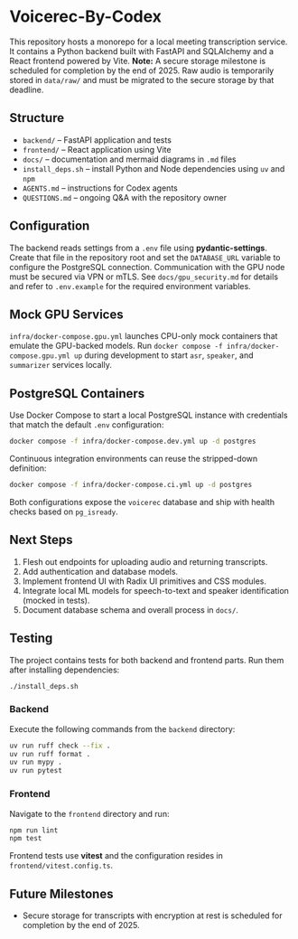 # Voicerec-By-Codex

This repository hosts a monorepo for a local meeting transcription service. It contains a Python backend built with FastAPI and SQLAlchemy and a React frontend powered by Vite.
**Note:** A secure storage milestone is scheduled for completion by the end of 2025. Raw audio is temporarily stored in `data/raw/` and must be migrated to the secure storage by that deadline.

## Structure
- `backend/` – FastAPI application and tests
- `frontend/` – React application using Vite
- `docs/` – documentation and mermaid diagrams in `.md` files
- `install_deps.sh` – install Python and Node dependencies using `uv` and `npm`
- `AGENTS.md` – instructions for Codex agents
- `QUESTIONS.md` – ongoing Q&A with the repository owner

## Configuration
The backend reads settings from a `.env` file using **pydantic-settings**. Create
that file in the repository root and set the `DATABASE_URL` variable to configure
the PostgreSQL connection.
Communication with the GPU node must be secured via VPN or mTLS. See
`docs/gpu_security.md` for details and refer to `.env.example` for the required
environment variables.

## Mock GPU Services
`infra/docker-compose.gpu.yml` launches CPU-only mock containers that emulate the GPU-backed models. Run `docker compose -f infra/docker-compose.gpu.yml up` during development to start `asr`, `speaker`, and `summarizer` services locally.

## PostgreSQL Containers
Use Docker Compose to start a local PostgreSQL instance with credentials that match the default `.env` configuration:

```bash
docker compose -f infra/docker-compose.dev.yml up -d postgres
```

Continuous integration environments can reuse the stripped-down definition:

```bash
docker compose -f infra/docker-compose.ci.yml up -d postgres
```

Both configurations expose the `voicerec` database and ship with health checks based on `pg_isready`.

## Next Steps
1. Flesh out endpoints for uploading audio and returning transcripts.
2. Add authentication and database models.
3. Implement frontend UI with Radix UI primitives and CSS modules.
4. Integrate local ML models for speech-to-text and speaker identification (mocked in tests).
5. Document database schema and overall process in `docs/`.

## Testing

The project contains tests for both backend and frontend parts. Run them after installing dependencies:

```bash
./install_deps.sh
```

### Backend

Execute the following commands from the `backend` directory:

```bash
uv run ruff check --fix .
uv run ruff format .
uv run mypy .
uv run pytest
```

### Frontend

Navigate to the `frontend` directory and run:

```bash
npm run lint
npm test
```

Frontend tests use **vitest** and the configuration resides in `frontend/vitest.config.ts`.

## Future Milestones
- Secure storage for transcripts with encryption at rest is scheduled for completion by the end of 2025.

